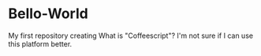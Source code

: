 # Bello-World
My first repository creating
What is "Coffeescript"?
I'm not sure if I can use this platform better.
